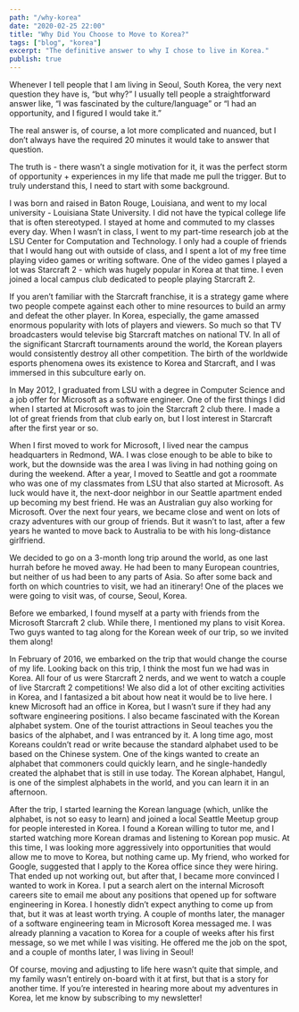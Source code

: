 ```yaml
---
path: "/why-korea"
date: "2020-02-25 22:00"
title: "Why Did You Choose to Move to Korea?"
tags: ["blog", "korea"]
excerpt: "The definitive answer to why I chose to live in Korea."
publish: true
---
```


Whenever I tell people that I am living in Seoul, South Korea, the very next question they have is, “but why?” I usually tell people a straightforward answer like, “I was fascinated by the culture/language” or “I had an opportunity, and I figured I would take it.” 

The real answer is, of course, a lot more complicated and nuanced, but I don’t always have the required 20 minutes it would take to answer that question.

The truth is - there wasn’t a single motivation for it, it was the perfect storm of opportunity + experiences in my life that made me pull the trigger. But to truly understand this, I need to start with some background.

I was born and raised in Baton Rouge, Louisiana, and went to my local university - Louisiana State University. I did not have the typical college life that is often stereotyped. I stayed at home and commuted to my classes every day. When I wasn’t in class, I went to my part-time research job at the LSU Center for Computation and Technology. I only had a couple of friends that I would hang out with outside of class, and I spent a lot of my free time playing video games or writing software. One of the video games I played a lot was Starcraft 2 - which was hugely popular in Korea at that time. I even joined a local campus club dedicated to people playing Starcraft 2.

If you aren’t familiar with the Starcraft franchise, it is a strategy game where two people compete against each other to mine resources to build an army and defeat the other player. In Korea, especially, the game amassed enormous popularity with lots of players and viewers. So much so that TV broadcasters would televise big Starcraft matches on national TV. In all of the significant Starcraft tournaments around the world, the Korean players would consistently destroy all other competition. The birth of the worldwide esports phenomena owes its existence to Korea and Starcraft, and I was immersed in this subculture early on.

In May 2012, I graduated from LSU with a degree in Computer Science and a job offer for Microsoft as a software engineer. One of the first things I did when I started at Microsoft was to join the Starcraft 2 club there. I made a lot of great friends from that club early on, but I lost interest in Starcraft after the first year or so.

When I first moved to work for Microsoft, I lived near the campus headquarters in Redmond, WA. I was close enough to be able to bike to work, but the downside was the area I was living in had nothing going on during the weekend. After a year, I moved to Seattle and got a roommate who was one of my classmates from LSU that also started at Microsoft. As luck would have it, the next-door neighbor in our Seattle apartment ended up becoming my best friend. He was an Australian guy also working for Microsoft. Over the next four years, we became close and went on lots of crazy adventures with our group of friends. But it wasn’t to last, after a few years he wanted to move back to Australia to be with his long-distance girlfriend. 

We decided to go on a 3-month long trip around the world, as one last hurrah before he moved away. He had been to many European countries, but neither of us had been to any parts of Asia. So after some back and forth on which countries to visit, we had an itinerary! One of the places we were going to visit was, of course, Seoul, Korea. 

Before we embarked, I found myself at a party with friends from the Microsoft Starcraft 2 club. While there, I mentioned my plans to visit Korea. Two guys wanted to tag along for the Korean week of our trip, so we invited them along!

In February of 2016, we embarked on the trip that would change the course of my life. Looking back on this trip, I think the most fun we had was in Korea. All four of us were Starcraft 2 nerds, and we went to watch a couple of live Starcraft 2 competitions! We also did a lot of other exciting activities in Korea, and I fantasized a bit about how neat it would be to live here. I knew Microsoft had an office in Korea, but I wasn’t sure if they had any software engineering positions. I also became fascinated with the Korean alphabet system. One of the tourist attractions in Seoul teaches you the basics of the alphabet, and I was entranced by it. A long time ago, most Koreans couldn’t read or write because the standard alphabet used to be based on the Chinese system. One of the kings wanted to create an alphabet that commoners could quickly learn, and he single-handedly created the alphabet that is still in use today. The Korean alphabet, Hangul, is one of the simplest alphabets in the world, and you can learn it in an afternoon.

After the trip, I started learning the Korean language (which, unlike the alphabet, is not so easy to learn) and joined a local Seattle Meetup group for people interested in Korea. I found a Korean willing to tutor me, and I started watching more Korean dramas and listening to Korean pop music. At this time, I was looking more aggressively into opportunities that would allow me to move to Korea, but nothing came up. My friend, who worked for Google, suggested that I apply to the Korea office since they were hiring. That ended up not working out, but after that, I became more convinced I wanted to work in Korea. I put a search alert on the internal Microsoft careers site to email me about any positions that opened up for software engineering in Korea. I honestly didn’t expect anything to come up from that, but it was at least worth trying. A couple of months later, the manager of a software engineering team in Microsoft Korea messaged me. I was already planning a vacation to Korea for a couple of weeks after his first message, so we met while I was visiting. He offered me the job on the spot, and a couple of months later, I was living in Seoul!

Of course, moving and adjusting to life here wasn’t quite that simple, and my family wasn’t entirely on-board with it at first, but that is a story for another time. If you’re interested in hearing more about my adventures in Korea, let me know by subscribing to my newsletter!

